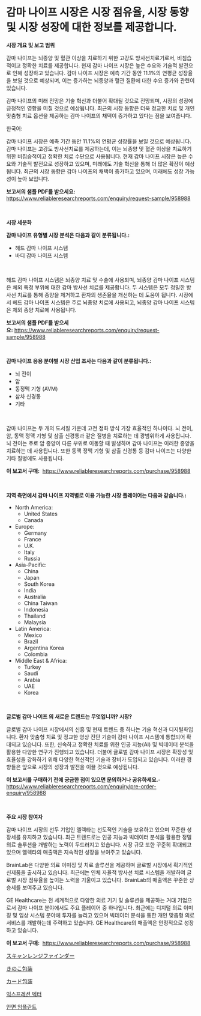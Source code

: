 <p><h1>감마 나이프 시장은 시장 점유율, 시장 동향 및 시장 성장에 대한 정보를 제공합니다.</h1></p><p><strong>시장 개요 및 보고 범위</strong></p>
<p><p>감마 나이프는 뇌종양 및 혈관 이상을 치료하기 위한 고강도 방사선치료기로서, 비침습적이고 정확한 치료를 제공합니다. 현재 감마 나이프 시장은 높은 수요와 기술적 발전으로 인해 성장하고 있습니다. 감마 나이프 시장은 예측 기간 동안 11.1%의 연평균 성장율을 보일 것으로 예상되며, 이는 증가하는 뇌종양과 혈관 질환에 대한 수요 증가와 관련이 있습니다.</p><p>감마 나이프의 미래 전망은 기술 혁신과 더불어 확대될 것으로 전망되며, 시장의 성장에 긍정적인 영향을 미칠 것으로 예상됩니다. 최근의 시장 동향은 더욱 정교한 치료 및 개인 맞춤형 치료 옵션을 제공하는 감마 나이프의 채택이 증가하고 있다는 점을 보여줍니다.</p><p>한국어:</p><p>감마 나이프 시장은 예측 기간 동안 11.1%의 연평균 성장률을 보일 것으로 예상됩니다. 감마 나이프는 고강도 방사선치료를 제공하는데, 이는 뇌종양 및 혈관 이상을 치료하기 위한 비침습적이고 정확한 치료 수단으로 사용됩니다. 현재 감마 나이프 시장은 높은 수요와 기술적 발전으로 성장하고 있으며, 미래에도 기술 혁신을 통해 더 많은 확장이 예상됩니다. 최근의 시장 동향은 감마 나이프의 채택이 증가하고 있으며, 미래에도 성장 가능성이 높아 보입니다.</p></p>
<p><strong>보고서의 샘플 PDF를 받으세요:</strong> <a href="https://www.reliableresearchreports.com/enquiry/request-sample/958988">https://www.reliableresearchreports.com/enquiry/request-sample/958988</a></p>
<p>&nbsp;</p>
<p><strong>시장 세분화</strong></p>
<p><strong>감마 나이프 유형별 시장 분석은 다음과 같이 분류됩니다.:</strong></p>
<p><ul><li>헤드 감마 나이프 시스템</li><li>바디 감마 나이프 시스템</li></ul></p>
<p>&nbsp;</p>
<p><p>헤드 감마 나이프 시스템은 뇌종양 치료 및 수술에 사용되며, 뇌종양 감마 나이프 시스템은 체외 특정 부위에 대한 감마 방사선 치료를 제공합니다. 두 시스템은 모두 정밀한 방사선 치료를 통해 종양을 제거하고 환자의 생존율을 개선하는 데 도움이 됩니다. 시장에서 헤드 감마 나이프 시스템은 주로 뇌종양 치료에 사용되고, 뇌종양 감마 나이프 시스템은 체외 종양 치료에 사용됩니다.</p></p>
<p><strong>보고서의 샘플 PDF를 받으세요:</strong>&nbsp;<a href="https://www.reliableresearchreports.com/enquiry/request-sample/958988">https://www.reliableresearchreports.com/enquiry/request-sample/958988</a></p>
<p>&nbsp;</p>
<p><strong> 감마 나이프 응용 분야별 시장 산업 조사는 다음과 같이 분류됩니다.:</strong></p>
<p><ul><li>뇌 전이</li><li>암</li><li>동정맥 기형 (AVM)</li><li>삼차 신경통</li><li>기타</li></ul></p>
<p>&nbsp;</p>
<p><p>감마 나이프는 두 개의 도서질 가운데 고전 정화 방식 가장 효율적인 하나이다. 뇌 전이, 암, 동맥 정맥 기형 및 삼출 신경통과 같은 질병을 치료하는 데 광범위하게 사용됩니다. 뇌 전이는 주로 암 종양이 다른 부위로 이동할 때 발생하며 감마 나이프는 이러한 종양을 치료하는 데 사용됩니다. 또한 동맥 정맥 기형 및 삼출 신경통 등 감마 나이프는 다양한 기타 질병에도 사용됩니다.</p></p>
<p><strong>이 보고서 구매:</strong>&nbsp; <a href="https://www.reliableresearchreports.com/purchase/958988">https://www.reliableresearchreports.com/purchase/958988</a></p>
<p>&nbsp;</p>
<p><strong>지역 측면에서 감마 나이프 지역별로 이용 가능한 시장 플레이어는 다음과 같습니다.:</strong></p>
<p><ul>
    <li>
        North America:
        <ul>
            <li>United States</li>
            <li>Canada</li>
        </ul>
    </li>
    <li>
        Europe:
        <ul>
            <li>Germany</li>
            <li>France</li>
            <li>U.K.</li>
            <li>Italy</li>
            <li>Russia</li>
        </ul>
    </li>
    <li>
        Asia-Pacific:
        <ul>
            <li>China</li>
            <li>Japan</li>
            <li>South Korea</li>
            <li>India</li>
            <li>Australia</li>
            <li>China Taiwan</li>
            <li>Indonesia</li>
            <li>Thailand</li>
            <li>Malaysia</li>
        </ul>
    </li>
    <li>
        Latin America:
        <ul>
            <li>Mexico</li>
            <li>Brazil</li>
            <li>Argentina Korea</li>
            <li>Colombia</li>
        </ul>
    </li>
    <li>
        Middle East & Africa:
        <ul>
            <li>Turkey</li>
            <li>Saudi</li>
            <li>Arabia</li>
            <li>UAE</li>
            <li>Korea</li>
        </ul>
    </li>
    </ul></p>
<p>&nbsp;</p>
<p><strong>글로벌 감마 나이프 의 새로운 트렌드는 무엇입니까? 시장?</strong></p>
<p><p>글로벌 감마 나이프 시장에서의 신흥 및 현재 트렌드 중 하나는 기술 혁신과 디지털화입니다. 환자 맞춤형 치료 및 정교한 영상 진단 기술이 감마 나이프 시스템에 통합되어 확대되고 있습니다. 또한, 신속하고 정확한 치료를 위한 인공 지능(AI) 및 빅데이터 분석을 활용한 다양한 연구가 진행되고 있습니다. 더불어 글로벌 감마 나이프 시장은 확장성 및 효율성을 강화하기 위해 다양한 혁신적인 기술과 장비가 도입되고 있습니다. 이러한 경향들은 앞으로 시장의 성장과 발전을 이끌 것으로 예상됩니다.</p></p>
<p><strong>이 보고서를 구매하기 전에 궁금한 점이 있으면 문의하거나 공유하세요.</strong>- <a href="https://www.reliableresearchreports.com/enquiry/pre-order-enquiry/958988">https://www.reliableresearchreports.com/enquiry/pre-order-enquiry/958988</a></p>
<p>&nbsp;</p>
<p><strong>주요 시장 참여자</strong></p>
<p><p>감마 나이프 시장의 선두 기업인 엘렉타는 선도적인 기술을 보유하고 있으며 꾸준한 성장세를 유지하고 있습니다. 최근 트렌드로는 인공 지능과 빅데이터 분석을 활용한 정밀 의료 솔루션을 개발하는 노력이 두드러지고 있습니다. 시장 규모 또한 꾸준히 확대되고 있으며 엘렉타의 매출액은 지속적인 성장을 보여주고 있습니다.</p><p>BrainLab은 다양한 의료 이미징 및 치료 솔루션을 제공하며 글로벌 시장에서 획기적인 신제품을 출시하고 있습니다. 최근에는 인체 자율적 방사선 치료 시스템을 개발하여 글로벌 시장 점유율을 높이는 노력을 기울이고 있습니다. BrainLab의 매출액은 꾸준한 상승세를 보여주고 있습니다.</p><p>GE Healthcare는 전 세계적으로 다양한 의료 기기 및 솔루션을 제공하는 거대 기업으로서 감마 나이프 분야에서도 주요 플레이어 중 하나입니다. 최근에는 디지털 의료 이미징 및 임상 시스템 분야에 투자를 늘리고 있으며 빅데이터 분석을 통한 개인 맞춤형 의료 서비스를 개발하는데 주력하고 있습니다. GE Healthcare의 매출액은 안정적으로 성장하고 있습니다.</p></p>
<p><strong>이 보고서 구매:</strong>&nbsp;&nbsp;<a href="https://www.reliableresearchreports.com/purchase/958988">https://www.reliableresearchreports.com/purchase/958988</a></p>
<p><p><a href="https://medium.com/@lillianamurazik2023/%E3%82%B9%E3%82%AD%E3%83%A3%E3%83%B3%E8%B7%9D%E9%9B%A2%E8%A8%88%E3%81%AE%E5%B8%82%E5%A0%B4%E8%A6%8F%E6%A8%A1-%E5%B8%82%E5%A0%B4%E5%B1%95%E6%9C%9B%E3%81%A8%E5%B8%82%E5%A0%B4%E4%BA%88%E6%B8%AC-2024%E5%B9%B4%E3%81%8B%E3%82%892031%E5%B9%B4-10e7e4c35078">スキャンレンジファインダー</a></p><p><a href="https://github.com/NashBeahan2023/Market-Research-Report-List-1/blob/main/89476599331.md">きのこ包装</a></p><p><a href="https://github.com/joaejkdzgyljvo6/Market-Research-Report-List-1/blob/main/86094109330.md">カード包装</a></p><p><a href="https://github.com/vsap75a286l/Market-Research-Report-List-1/blob/main/25114578520.md">익스프레션 벡터</a></p><p><a href="https://github.com/Maeennan456456/Market-Research-Report-List-1/blob/main/66363788521.md">안면 임플란트</a></p></p>
